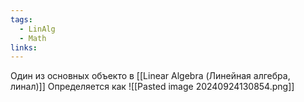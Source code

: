 ```yaml
---
tags:
  - LinAlg
  - Math
links:
---
```

Один из основных объекто в [[Linear Algebra (Линейная алгебра, линал)]]
Определяется как ![[Pasted image 20240924130854.png]]